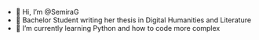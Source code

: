 - 👋 Hi, I’m @SemiraG
- 👀 Bachelor Student writing her thesis in Digital Humanities and Literature
- 🌱 I’m currently learning Python and how to code more complex


<!---
SemiraG/SemiraG is a ✨ special ✨ repository because its `README.md` (this file) appears on your GitHub profile.
You can click the Preview link to take a look at your changes.
--->
